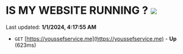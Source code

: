 # IS MY WEBSITE RUNNING ? [![](https://img.shields.io/static/v1?label=Sponsor&message=%E2%9D%A4&logo=GitHub&color=%23fe8e86)](https://github.com/sponsors/<username>)

Last updated: **1/1/2024, 4:17:55 AM**

- `GET` [https://youssefservice.me](https://youssefservice.me) - **Up** (623ms)
